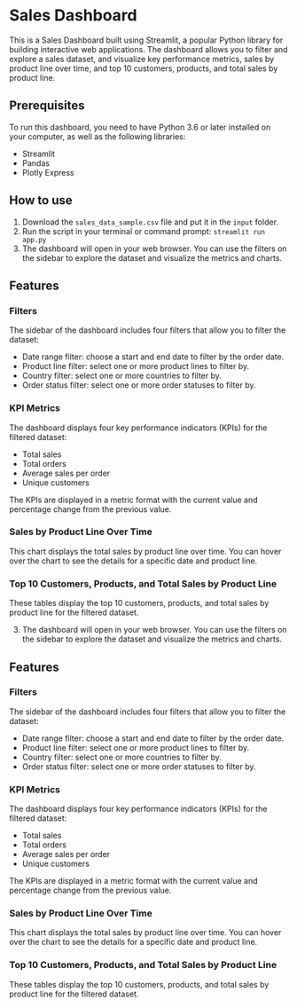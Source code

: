 # Sales Dashboard

This is a Sales Dashboard built using Streamlit, a popular Python library for building interactive web applications. The dashboard allows you to filter and explore a sales dataset, and visualize key performance metrics, sales by product line over time, and top 10 customers, products, and total sales by product line.

## Prerequisites

To run this dashboard, you need to have Python 3.6 or later installed on your computer, as well as the following libraries:

- Streamlit
- Pandas
- Plotly Express



## How to use

1. Download the `sales_data_sample.csv` file and put it in the `input` folder.
2. Run the script in your terminal or command prompt: `streamlit run app.py`
3. The dashboard will open in your web browser. You can use the filters on the sidebar to explore the dataset and visualize the metrics and charts.

## Features

### Filters

The sidebar of the dashboard includes four filters that allow you to filter the dataset:

- Date range filter: choose a start and end date to filter by the order date.
- Product line filter: select one or more product lines to filter by.
- Country filter: select one or more countries to filter by.
- Order status filter: select one or more order statuses to filter by.

### KPI Metrics

The dashboard displays four key performance indicators (KPIs) for the filtered dataset:

- Total sales
- Total orders
- Average sales per order
- Unique customers

The KPIs are displayed in a metric format with the current value and percentage change from the previous value.

### Sales by Product Line Over Time

This chart displays the total sales by product line over time. You can hover over the chart to see the details for a specific date and product line.

### Top 10 Customers, Products, and Total Sales by Product Line

These tables display the top 10 customers, products, and total sales by product line for the filtered dataset.


3. The dashboard will open in your web browser. You can use the filters on the sidebar to explore the dataset and visualize the metrics and charts.

## Features

### Filters

The sidebar of the dashboard includes four filters that allow you to filter the dataset:

- Date range filter: choose a start and end date to filter by the order date.
- Product line filter: select one or more product lines to filter by.
- Country filter: select one or more countries to filter by.
- Order status filter: select one or more order statuses to filter by.

### KPI Metrics

The dashboard displays four key performance indicators (KPIs) for the filtered dataset:

- Total sales
- Total orders
- Average sales per order
- Unique customers

The KPIs are displayed in a metric format with the current value and percentage change from the previous value.

### Sales by Product Line Over Time

This chart displays the total sales by product line over time. You can hover over the chart to see the details for a specific date and product line.

### Top 10 Customers, Products, and Total Sales by Product Line

These tables display the top 10 customers, products, and total sales by product line for the filtered dataset.
